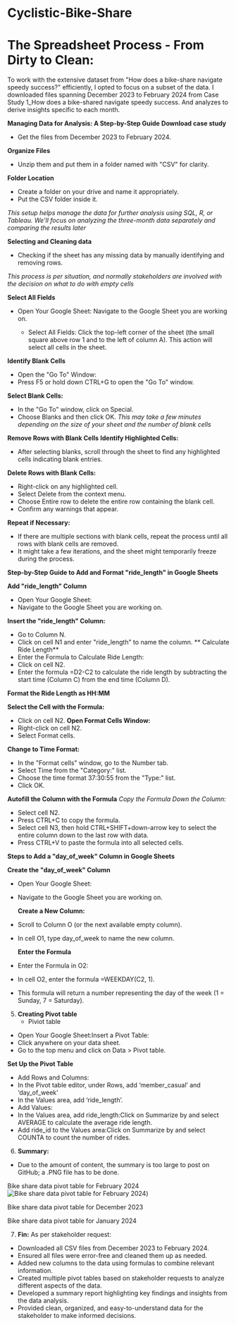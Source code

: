 # Cyclistic-Bike-Share

# The Spreadsheet Process - From Dirty to Clean: 
To work with the extensive dataset from "How does a bike-share navigate speedy success?" efficiently, I opted to focus on a subset of the data. I downloaded files spanning December 2023 to February 2024 from Case Study 1_How does a bike-shared navigate speedy success. And  analyzes to derive insights specific to each month.

**Managing Data for Analysis: A Step-by-Step Guide**
**Download case study**
* Get the files from December 2023 to February 2024.
  
**Organize Files**
*  Unzip them and put them in a folder named with "CSV" for clarity.

**Folder Location**
* Create a folder on your drive and name it appropriately.
* Put the CSV folder inside it.

*This setup helps manage the data for further analysis using SQL, R, or Tableau. We'll focus on analyzing the three-month data separately and comparing the results later*

**Selecting and Cleaning data**  
* Checking if the sheet has any missing data by manually identifying and removing rows.

*This process is per situation, and normally stakeholders are involved with the decision on what to do with empty cells*

**Select All Fields**
* Open Your Google Sheet:
   Navigate to the Google Sheet you are working on.

  * Select All Fields:
        Click the top-left corner of the sheet (the small square above row 1 and to the left of column A). This action will select all cells in the sheet.

**Identify Blank Cells**
* Open the "Go To" Window:
* Press F5 or hold down CTRL+G to open the "Go To" window.

**Select Blank Cells:**
* In the "Go To" window, click on Special.
* Choose Blanks and then click OK.
*This may take a few minutes depending on the size of your sheet and the number of blank cells*


**Remove Rows with Blank Cells**
**Identify Highlighted Cells:**
* After selecting blanks, scroll through the sheet to find any highlighted cells indicating blank entries.
  
 **Delete Rows with Blank Cells:**
* Right-click on any highlighted cell.
* Select Delete from the context menu.
* Choose Entire row to delete the entire row containing the blank cell.
* Confirm any warnings that appear.
  
**Repeat if Necessary:**
* If there are multiple sections with blank cells, repeat the process until all rows with blank cells are removed.
* It might take a few iterations, and the sheet might temporarily freeze during the process.



**Step-by-Step Guide to Add and Format "ride_length" in Google Sheets**

 **Add "ride_length" Column**
* Open Your Google Sheet:
* Navigate to the Google Sheet you are working on.
  
**Insert the "ride_length" Column:**
 * Go to Column N.
* Click on cell N1 and enter "ride_length" to name the column.
** Calculate Ride Length**
* Enter the Formula to Calculate Ride Length:
* Click on cell N2.
* Enter the formula =D2-C2 to calculate the ride length by subtracting the start time (Column C) from the end time (Column D).

**Format the Ride Length as HH:MM**

**Select the Cell with the Formula:**
* Click on cell N2.
**Open Format Cells Window:**
* Right-click on cell N2.
* Select Format cells.
  
**Change to Time Format:**
* In the "Format cells" window, go to the Number tab.
* Select Time from the "Category:" list.
* Choose the time format 37:30:55 from the "Type:" list.
* Click OK.
  
**Autofill the Column with the Formula**
 *Copy the Formula Down the Column:*
* Select cell N2.
* Press CTRL+C to copy the formula.
* Select cell N3, then hold CTRL+SHIFT+down-arrow key to select the entire column down to the last row with data.
* Press CTRL+V to paste the formula into all selected cells.

**Steps to Add a "day_of_week" Column in Google Sheets**

**Create the "day_of_week" Column**
* Open Your Google Sheet:
* Navigate to the Google Sheet you are working on.
  
  **Create a New Column:**
 * Scroll to Column O (or the next available empty column).
* In cell O1, type day_of_week to name the new column.
  
  **Enter the Formula**
* Enter the Formula in O2:
* In cell O2, enter the formula =WEEKDAY(C2, 1).
* This formula will return a number representing the day of the week (1 = Sunday, 7 = Saturday).

 5. **Creating Pivot table**
    * Piviot table
* Open Your Google Sheet:Insert a Pivot Table:
* Click anywhere on your data sheet.
* Go to the top menu and click on Data > Pivot table.

**Set Up the Pivot Table**
*  Add Rows and Columns:
* In the Pivot table editor, under Rows, add ‘member_casual’ and ‘day_of_week’ 
* In the Values area, add ‘ride_length’.
* Add Values:
* In the Values area, add ride_length:Click on Summarize by and select AVERAGE to calculate the average ride length.
* Add ride_id to the Values area:Click on Summarize by and select COUNTA to count the number of rides.

6. **Summary:**
* Due to the amount of content, the summary is too large to post on GitHub; a .PNG file has to be done.


Bike share data pivot table for February 2024 
![Bike share data pivot table for February 2024](https://drive.google.com/file/d/1EIRpKaRIi7jFFsoGchkZki1jJcK4W3dI/view?usp=sharing))

Bike share data pivot table for December 2023 










Bike share data pivot table for January 2024 




7. **Fin:**
As per stakeholder request:
* Downloaded all CSV files from December 2023 to February 2024.
* Ensured all files were error-free and cleaned them up as needed.
* Added new columns to the data using formulas to combine relevant information.
* Created multiple pivot tables based on stakeholder requests to analyze different aspects of the data.
* Developed a summary report highlighting key findings and insights from the data analysis.
* Provided clean, organized, and easy-to-understand data for the stakeholder to make informed decisions.
  
